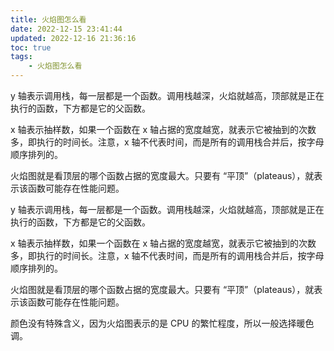 ```yaml
---
title: 火焰图怎么看
date: 2022-12-15 23:41:44
updated: 2022-12-16 21:36:16
toc: true
tags: 
    - 火焰图怎么看
---
```

y 轴表示调用栈，每一层都是一个函数。调用栈越深，火焰就越高，顶部就是正在执行的函数，下方都是它的父函数。

x 轴表示抽样数，如果一个函数在 x 轴占据的宽度越宽，就表示它被抽到的次数多，即执行的时间长。注意，x 轴不代表时间，而是所有的调用栈合并后，按字母顺序排列的。

火焰图就是看顶层的哪个函数占据的宽度最大。只要有 “平顶”（plateaus），就表示该函数可能存在性能问题。

y 轴表示调用栈，每一层都是一个函数。调用栈越深，火焰就越高，顶部就是正在执行的函数，下方都是它的父函数。

x 轴表示抽样数，如果一个函数在 x 轴占据的宽度越宽，就表示它被抽到的次数多，即执行的时间长。注意，x 轴不代表时间，而是所有的调用栈合并后，按字母顺序排列的。

火焰图就是看顶层的哪个函数占据的宽度最大。只要有 “平顶”（plateaus），就表示该函数可能存在性能问题。

颜色没有特殊含义，因为火焰图表示的是 CPU 的繁忙程度，所以一般选择暖色调。
